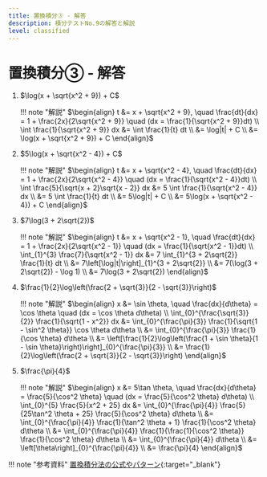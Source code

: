```yaml
---
title: 置換積分③ - 解答
description: 積分テストNo.9の解答と解説
level: classified
---
```


# 置換積分③ - 解答

1. $\log(x + \sqrt{x^2 + 9}) + C$

    !!! note "解説"
        $\begin{align}
        t &= x + \sqrt{x^2 + 9}, \quad \frac{dt}{dx} = 1 + \frac{2x}{2\sqrt{x^2 + 9}} \quad (dx = \frac{1}{\sqrt{x^2 + 9}}dt) \\
        \int \frac{1}{\sqrt{x^2 + 9}} dx &= \int \frac{1}{t} dt \\
        &= \log|t| + C \\
        &= \log(x + \sqrt{x^2 + 9}) + C
        \end{align}$

2. $5\log(x + \sqrt{x^2 - 4}) + C$

    !!! note "解説"
        $\begin{align}
        t &= x + \sqrt{x^2 - 4}, \quad \frac{dt}{dx} = 1 + \frac{2x}{2\sqrt{x^2 - 4}} \quad (dx = \frac{1}{\sqrt{x^2 - 4}}dt) \\
        \int \frac{5}{\sqrt{x + 2}\sqrt{x - 2}} dx &= 5 \int \frac{1}{\sqrt{x^2 - 4}} dx \\
        &= 5 \int \frac{1}{t} dt \\
        &= 5\log|t| + C \\
        &= 5\log(x + \sqrt{x^2 - 4}) + C
        \end{align}$

3. $7\log(3 + 2\sqrt{2})$

    !!! note "解説"
        $\begin{align}
        t &= x + \sqrt{x^2 - 1}, \quad \frac{dt}{dx} = 1 + \frac{2x}{2\sqrt{x^2 - 1}} \quad (dx = \frac{1}{\sqrt{x^2 - 1}}dt) \\
        \int_{1}^{3} \frac{7}{\sqrt{x^2 - 1}} dx &= 7 \int_{1}^{3 + 2\sqrt{2}} \frac{1}{t} dt \\
        &= 7\left[\log|t|\right]_{1}^{3 + 2\sqrt{2}} \\
        &= 7(\log(3 + 2\sqrt{2}) - \log 1) \\
        &= 7\log(3 + 2\sqrt{2})
        \end{align}$

4. $\frac{1}{2}\log\left(\frac{2 + \sqrt{3}}{2 - \sqrt{3}}\right)$

    !!! note "解説"
        $\begin{align}
        x &= \sin \theta, \quad \frac{dx}{d\theta} = \cos \theta \quad (dx = \cos \theta d\theta) \\
        \int_{0}^{\frac{\sqrt{3}}{2}} \frac{1}{\sqrt{1 - x^2}} dx &= \int_{0}^{\frac{\pi}{3}} \frac{1}{\sqrt{1 - \sin^2 \theta}} \cos \theta d\theta \\
        &= \int_{0}^{\frac{\pi}{3}} \frac{1}{\cos \theta} d\theta \\
        &= \left[\frac{1}{2}\log\left(\frac{1 + \sin \theta}{1 - \sin \theta}\right)\right]_{0}^{\frac{\pi}{3}} \\
        &= \frac{1}{2}\log\left(\frac{2 + \sqrt{3}}{2 - \sqrt{3}}\right)
        \end{align}$

5. $\frac{\pi}{4}$

    !!! note "解説"
        $\begin{align}
        x &= 5\tan \theta, \quad \frac{dx}{d\theta} = \frac{5}{\cos^2 \theta} \quad (dx = \frac{5}{\cos^2 \theta} d\theta) \\
        \int_{0}^{5} \frac{5}{x^2 + 25} dx &= \int_{0}^{\frac{\pi}{4}} \frac{5}{25\tan^2 \theta + 25} \frac{5}{\cos^2 \theta} d\theta \\
        &= \int_{0}^{\frac{\pi}{4}} \frac{1}{\tan^2 \theta + 1} \frac{1}{\cos^2 \theta} d\theta \\
        &= \int_{0}^{\frac{\pi}{4}} \frac{1}{\frac{1}{\cos^2 \theta}} \frac{1}{\cos^2 \theta} d\theta \\
        &= \int_{0}^{\frac{\pi}{4}} d\theta \\
        &= \left[\theta\right]_{0}^{\frac{\pi}{4}} \\
        &= \frac{\pi}{4}
        \end{align}$

!!! note "参考資料"
    [置換積分法の公式やパターン](https://univ-juken.com/chikan-sekibun){:target="_blank"}